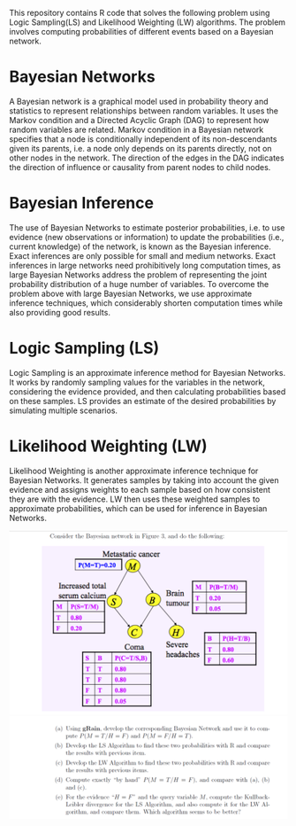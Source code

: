 This repository contains R code that solves the following problem using Logic Sampling(LS) and Likelihood Weighting (LW) algorithms. The problem involves computing probabilities of different events based on a Bayesian network.

# Bayesian Networks
A Bayesian network is a graphical model used in probability theory and statistics to represent relationships between random variables. It uses the Markov condition and a Directed Acyclic Graph (DAG) to represent how random variables are related. Markov condition in a Bayesian network specifies that a node is conditionally independent of its non-descendants given its parents, i.e. a node only depends on its parents directly, not on other nodes in the network. The direction of the edges in the DAG indicates the direction of influence or causality from parent nodes to child nodes.

# Bayesian Inference
The use of Bayesian Networks to estimate posterior probabilities, i.e. to use evidence (new observations or information) to update the probabilities (i.e., current knowledge) of the network, is known as the Bayesian inference. Exact inferences are only possible for small and medium networks. Exact inferences in large networks need prohibitively long computation times, as large Bayesian Networks address the problem of representing the joint probability distribution of a huge number of variables. To overcome the problem above with large Bayesian Networks, we use approximate inference techniques, which considerably shorten computation times while also providing good results.

# Logic Sampling (LS)
Logic Sampling is an approximate inference method for Bayesian Networks. It works by randomly sampling values for the variables in the network, considering the evidence provided, and then calculating probabilities based on these samples. LS provides an estimate of the desired probabilities by simulating multiple scenarios.

# Likelihood Weighting (LW)
Likelihood Weighting is another approximate inference technique for Bayesian Networks. It generates samples by taking into account the given evidence and assigns weights to each sample based on how consistent they are with the evidence. LW then uses these weighted samples to approximate probabilities, which can be used for inference in Bayesian Networks.

![First](https://github.com/JamiaEMJMD/Bayesian-Networks/blob/main/Bayesian%20Networks-1/images/im1.png)
![Second](https://github.com/JamiaEMJMD/Bayesian-Networks/blob/main/Bayesian%20Networks-1/images/im2.png)
